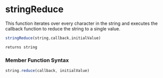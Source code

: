 # stringReduce

This function iterates over every character in the string and executes the callback function to reduce the string to a single value.

```javascript
stringReduce(string,callback,initialValue)
```

```javascript
returns string
```
### Member Function Syntax

```javascript
string.reduce(callback, initialValue)
```
